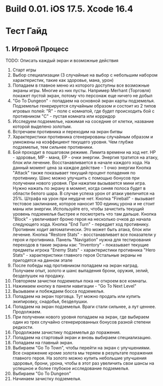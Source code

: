 # Build 0.01. iOS 17.5. Xcode 16.4

# Тест Гайд

## 1. Игровой Процесс

TODO: Описать каждый экран и возможные действия

1. Старт игры
2. Выбор специализации (3 случайные на выбор с небольшим набором характеристик, такие как здоровье, мана, урон)
3. Попадаем в главное меню из которого доступны все возможные экраны игры. Многие из них пусты.
 Например Merhant (Торговля) покажет пустой экран, потому что персонаж еще ничего не добыл
4. "Go To Dungeon" - попадаем на основной экран карты подземелья. Подземелье генерируется случайным образом и состоит из 2 типов игровых полей:
   "R" - поле с комнатой, где будет происходить бой с противником
   "C" - пустая комната или корридор
5. Исследуем подземелье, нажимая на соседние от клетки, название которой выделено золотым.
6. Встречаем противника и переходим на экран битвы
7. Характеристики противника сгенерированы случайным образом и умножены на коэффициент текущего уровня. Чем глубже подземелье, тем сильнее противники.
8. Бой проходит в пошаговом режиме. Лимита времени на ход нет.
   HP - здоровье, MP - мана, EP - очки энергии. Энергия тратится на атаку, блок или лечение. Восстанавливается в начале каждого хода.
   На данный момент цена за каждое действие - 1 очко энергии
   Кнопка "Attack" также показывает текущий процент попадения по противнику. Шанс можно улучшить с помощью бонусов при получении нового уровня.
     При нажатии вызывается мини игра. Нужно нажать по экрану в момент, когда синяя полоса будет в области белого шара.
     В случае успеха урон от атаки увеличится на 25%. Штрафа на урон при неудаче нет.
   Кнопка "Fireball" - вызывает тестовое заклинание, которое наносит 100 единиц урона и не стоит маны или энергии.
   Используйте его, чтобы зачистить текущий уровень подземелья быстрее и посмотреть что там дальше.
   Кнопка "Block" - увеличивает броню героя на несколько очков до начала следующего хода.
   Кнопка "End Turn" - передает ход противнику. Противник ходит автоматически. Это может быть атака, блок или лечение.
   Кнопка "Restore Stats" - восстанавливает все показатели у героя и противника.
   Панель "Navigation" нужна для тестирования переходов в такие экраны как:
     "Inventory" - показывает текущие предметы игрока
     "Enemy Stats" - характеристики противника
     "Hero Stats" - характеристики главного героя
     Остальные экраны не пригодятся на данном этапе
9. После победы над противником попадаем на экран наград. Получаем опыт, золото и шанс выпадения брони, оружия, зелий, безделушек на продажу.
10. Повторяем зачистки подземелья пока не откроем все комнаты.
11. Нажимаем кнопку в панели навигации - "Go To Next Level"
12. Вызываем и побеждаем босса подземелья.
13. Попадаем на экран торговца. Тут можно продать или купить экипировку, снадобья, безделушки.
14. Попадаем на экран подземелья. Враги стали сильнее, а лут ценнее. Продолжаем.
15. При получении нового уровня попадаем на экран, где выбираем один из трех случайно сгенерированных бонусов разной степени редкости.
16. Продолжаем зачистику подземелья до поражения.
17. Попадаем на стартовый экран и вновь выбираем специализацию.
18. Попадаем на главный экран.
19. Выбираем "Go To Town", чтобы перейти на экран с улучшениями. Все снаряжение кроме золота мы теряем в результате поражения главного героя.
  На золото можно купить небольшие улучшения здоровья, брони, урона, чтобы в этот раз увеличить свои шансы на успешное и более глубокое исследование подземелья.
20. Выбираем "Go To Dungeon"
21. Начинаем зачистку подземелья.
